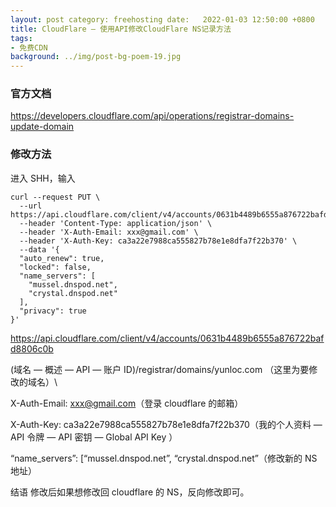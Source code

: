 ```yaml
---
layout: post category: freehosting date:   2022-01-03 12:50:00 +0800
title: CloudFlare – 使用API修改CloudFlare NS记录方法
tags:
- 免费CDN
background: ../img/post-bg-poem-19.jpg
---
```



### 官方文档
https://developers.cloudflare.com/api/operations/registrar-domains-update-domain


### 修改方法
进入 SHH，输入

```
curl --request PUT \
  --url https://api.cloudflare.com/client/v4/accounts/0631b4489b6555a876722bafd8806c0b/registrar/domains/yunloc.com\
  --header 'Content-Type: application/json' \
  --header 'X-Auth-Email: xxx@gmail.com' \
  --header 'X-Auth-Key: ca3a22e7988ca555827b78e1e8dfa7f22b370' \
  --data '{
  "auto_renew": true,
  "locked": false,
  "name_servers": [
    "mussel.dnspod.net",
    "crystal.dnspod.net"
  ],
  "privacy": true
}'
```


https://api.cloudflare.com/client/v4/accounts/0631b4489b6555a876722bafd8806c0b 

(域名 — 概述 — API — 账户 ID)/registrar/domains/yunloc.com （这里为要修改的域名）\

X-Auth-Email: xxx@gmail.com（登录 cloudflare 的邮箱）

X-Auth-Key: ca3a22e7988ca555827b78e1e8dfa7f22b370（我的个人资料 — API 令牌 — API 密钥 — Global API Key ）

“name_servers”: [“mussel.dnspod.net”, “crystal.dnspod.net”（修改新的 NS 地址）

结语
修改后如果想修改回 cloudflare 的 NS，反向修改即可。